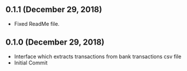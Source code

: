 ## 0.1.1 (December 29, 2018)
  - Fixed ReadMe file.

## 0.1.0 (December 29, 2018)
  - Interface which extracts transactions from bank transactions csv file
  - Initial Commit

